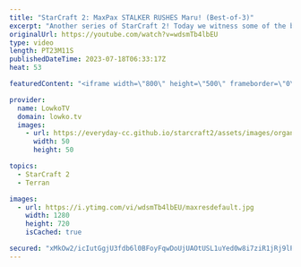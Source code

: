 ```yaml
---
title: "StarCraft 2: MaxPax STALKER RUSHES Maru! (Best-of-3)"
excerpt: "Another series of StarCraft 2! Today we witness some of the best players in the world clash in a best-of-3 series. A series of games between Maru, the five-time GSL champion and one of the most dominant Terrans in history, and MaxPax, the young Danish prodigy who has been making waves with his unconventional"
originalUrl: https://youtube.com/watch?v=wdsmTb4lbEU
type: video
length: PT23M11S
publishedDateTime: 2023-07-18T06:33:17Z
heat: 53

featuredContent: "<iframe width=\"800\" height=\"500\" frameborder=\"0\" src=\"https://www.youtube.com/embed/wdsmTb4lbEU\" allow=\"accelerometer; autoplay; encrypted-media; gyroscope; picture-in-picture\" allowfullscreen></iframe>"

provider:
  name: LowkoTV
  domain: lowko.tv
  images:
    - url: https://everyday-cc.github.io/starcraft2/assets/images/organizations/lowko.tv-50x50.jpg
      width: 50
      height: 50

topics:
  - StarCraft 2
  - Terran

images:
  - url: https://i.ytimg.com/vi/wdsmTb4lbEU/maxresdefault.jpg
    width: 1280
    height: 720
    isCached: true

secured: "xMkOw2/icIutGgjU3fdb6l0BFoyFqwDoUjUAOtUSL1uYed0w8i7ziR1jRj9lPegBUVNG68qcfhRdxb0wADkkThMcTFe3mT3daIqJlpSYR1Odj2E8WZp/i5lde2ZV4sl3z8XcddTqB/Egcuh1dX9WY1LEp56htmxytaFBSEJYHWk4LByuxz5AkPhT2wFWynG3sDUhq7SiLcTu3YUs5Uvg7rNHcjvVVrZ7ZZl5Ms7xbzN0G26ae44opYOScY7nRXm9BXrxW8wHWGmlMWjBQx2HgH19RN4U/p6tTNd6AG2vWlqxhZrOoZWQz3ZDErTWBiz7wCCEBDX8sMashwB1VFBDEPl4dwWdSFNPJyX+Fr7gaKCTfWjlcrPS7BuiD/+r0xAi4VRH95vk7iXRjs/cf5jnIyNjudM771WQYmJh7XoVNy8=;7ABaDg22ItYNiXDTC3MJ9Q=="
---
```


